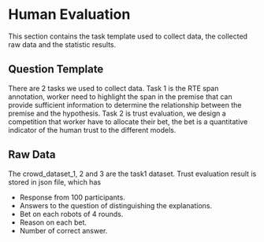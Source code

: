 # Human Evaluation
This section contains the task template used to collect data, the collected raw data and the statistic results.

## Question Template
There are 2 tasks we used to collect data. Task 1 is the RTE span annotation, worker need to highlight the span in the premise that can provide sufficient information to determine the relationship between the premise and the hypothesis. Task 2 is trust evaluation, we design a competition that worker have to allocate their bet, the bet is a quantitative indicator of the human trust to the different models.

## Raw Data
The crowd_dataset_1, 2 and 3 are the task1 dataset. Trust evaluation result is stored in json file, which has 
- Response from 100 participants.
- Answers to the question of distinguishing the explanations.
- Bet on each robots of 4 rounds.
- Reason on each bet.
- Number of correct answer.